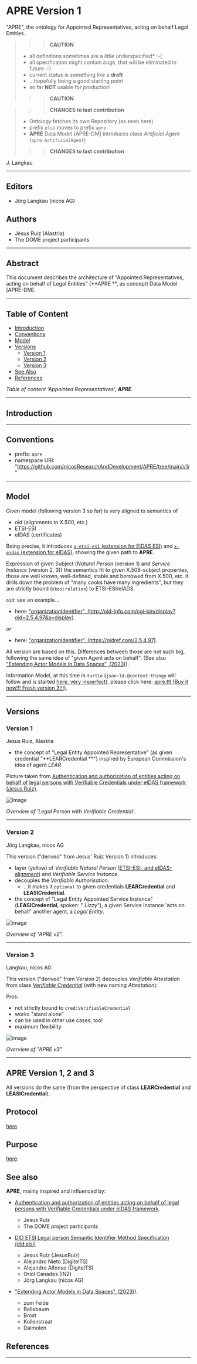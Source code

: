 # APRE Version 1

"APRE", the ontology for Appointed Representatives, acting on behalf Legal Entities.

> > > **CAUTION**
>
> - all definitions sometimes are a *little* underspecified* :-(
> - all specification might contain *bugs*, that will be eliminated in future :-)
> - current status is something like a **draft**
> - ...hopefully being a good starting point
> - so far **NOT** usable for production!
>
> > > **CAUTION**

> > > **CHANGES to last contribution**
>
> - Ontology fetches its own Repository (as seen here)
> - prefix `elsi` moves to prefix `apre`
> - **APRE** Data Model [APRE-DM] introduces class *Artificial Agent* (`apre:ArtificialAgent`)
> 
> > > **CHANGES to last contribution**

J. Langkau

---

## Editors

- Jörg Langkau (nicos AG}

## Authors

- Jésus Ruiz (Alastria)
- The DOME project participants

---

## Abstract

This document describes the architecture of "Appointed Representatives, acting on behalf of Legal Entities" (**APRE
**, as concept) Data Model [APRE-DM].

---

## Table of Content

- [Introduction](#introduction)
- [Conventions](#conventions)
- [Model](#model)
- [Versions](#versions)
    - [Version 1](#version-1)
    - [Version 2](#version-2)
    - [Version 3](#version-3)
- [See Also](#see-also)
- [References](#references)

*Table of content 'Appointed Representatives', **APRE***.

---

## Introduction

---

## Conventions

- prefix: `apre`
- namespace URI: "https://github.com/nicosResearchAndDevelopment/APRE/tree/main/v1/"

---

## Model

Given model (following version 3 so far) is very aligned to semantics of

- oid (alignments to X.500, etc.)
- ETSI-ESI
- eIDAS (certificates)

Being precise, it introduces [`x-etsi-esi` (extension for EIDAS ESI)](./x-etsi/) and [`x-eidas` (extension for eIDAS)](./x-eidas/), showing the given path to
**APRE**.

Expression of given Subject (*Natural Person* (version 1) and  *Service
Instance* (version 2, 3)) the semantics fit to given X.509-subject properties, those are well known, well-defined, stable and borrowed from X.500, etc. It drills down the problem of "many cooks have many ingredients", but they are strictly bound (`skos:relation`) to ETSI-ESI/eIADS.

`oid`: see an example...

- here: ["organizationIdentifier", (http://oid-info.com/cgi-bin/display?oid=2.5.4.97&a=display)](http://oid-info.com/cgi-bin/display?oid=2.5.4.97&a=display)

*or*

- here: ["organizationIdentifier", (https://oidref.com/2.5.4.97)](https://oidref.com/2.5.4.97).

All version are based on this. Differences between those are not such big, following the same idea of "given Agent acts on behalf". (See also ["Extending Actor Models in Data Spaces", (2023)](https://www.researchgate.net/publication/370414004_Extending_Actor_Models_in_Data_Spaces)).

Information Model, at this time in `turtle` (`json-ld-@context-thingy` will follow and is started [here, very imperfect](./apre.json)), please click here: [apre.ttl (Buy it now!!! Fresh version 3!!!)](./apre.ttl).

---

## Versions

### Version 1

Jesus Ruiz, Alastria

- the concept of "Legal Entity Appointed Representative" (as given credential "**LEARCredential
  **") inspired by European Commission's idea of agent *LEAR*.

Picture taken from [Authentication and authorization of entities acting on behalf of legal persons with Verifiable Credentials under eIDAS framework (Jesus Ruiz)](https://alastria.github.io/did-method-elsi/authn.html).

![image](https://alastria.github.io/did-method-elsi/builtassets/plantuml_47747c7c84b49ce4c8b0f3159b566ffc.png)

*Overview of 'Legal Person with Verifiable Credential'.*

---

### Version 2

Jörg Langkau, nicos AG

This version ("derived" from Jesus' Ruiz Version 1) introduces:

- layer (yellow) of *Verifiable Natural
  Person* ([ETSI-ESI- and eIDAS-alignment](https://www.etsi.org/deliver/etsi_ts/119600_119699/119612/02.01.01_60/ts_119612v020101p.pdf)) and
  *Verifiable Service Instance*.
- decouples the *Verifiable Authorisation*.
    - ...it makes it `optional` to given credentials **LEARCredential** and **LEASICredential**.
- the concept of "Legal Entity Appointed Service Instance" (**LEASICredential**, spoken: "
  *Lizzy*"), a given Service Instance 'acts on behalf' another agent, a *Legal Entity*.

![image](./image/apre.v2.png)

*Overview of "APRE v2".*

---

### Version 3

Langkau, nicos AG

This version ("derived" from Version 2) decouples *Verifiable Attestation* from class [*Verifiable
Credential*](https://www.w3.org/TR/vc-data-model-2.0/) (with new naming *Attestation*):

Pros:

- not strictly bound to `cred:VerifiableCredential`
- works "stand alone"
- can be used in other use cases, too!
- maximum flexibility

![image](./image/apre.v3.png)

*Overview of "APRE v3"*

---

## APRE Version 1, 2 and 3

All versions do the same (from the perspective of class **LEARCredential** and **LEASICredential**).

## Protocol

[here](./protocol/).

## Purpose

[here](./purpose/).

## See also

**APRE**, mainly inspired and influenced by:

- [Authentication and authorization of entities acting on behalf of legal persons with Verifiable Credentials under eIDAS framework](https://alastria.github.io/did-method-elsi/authn.html).
    - Jesus Ruiz
    - The DOME project participants

- [DID ETSI Legal person Semantic Identifier Method Specification (did:elsi)](https://alastria.github.io/did-method-elsi/)
    - Jesus Ruiz (JesusRuiz)
    - Alejandro Nieto (DigitelTS)
    - Alejandro Alfonso (DigitelTS)
    - Oriol Canades (IN2)
    - Jörg Langkau (nicos AG)

- ["Extending Actor Models in Data Spaces", (2023)](https://www.researchgate.net/publication/370414004_Extending_Actor_Models_in_Data_Spaces)).
    - zum Felde
    - Bellebaum
    - Brost
    - Kollenstraat
    - Dalmolen

## References

---